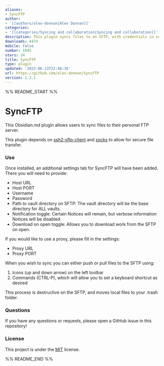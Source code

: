 ```yaml
---
aliases:
- SyncFTP
author:
- '[[authors/alex-donnan|Alex Donnan]]'
categories:
- '[[categories/Syncing and collaboration|Syncing and collaboration]]'
description: This plugin syncs files to an SFTP, with credentials in settings.
downloads: 4474
mobile: false
number: 1045
stars: 24
title: SyncFTP
type: plugin
updated: '2023-06-13T22:46:36'
url: https://github.com/alex-donnan/SyncFTP
version: 1.3.1
---
```


%% README_START %%

# SyncFTP

This Obsidian.md plugin allows users to sync files to their personal FTP server.

This plugin depends on [ssh2-sftp-client](https://www.npmjs.com/package/ssh2-sftp-client) and [socks](https://www.npmjs.com/package/socks) to allow for secure file transfer. 

### Use
Once installed, an additional settings tab for SyncFTP will have been added. There you will need to provide:
- Host URL
- Host PORT
- Username
- Password
- Path to vault directory on SFTP: The vault directory will be the base directory for ALL vaults. 
- Notification toggle: Certain Notices will remain, but verbose information Notices will be disabled
- Download on open toggle: Allows you to download work from the SFTP on open.

If you would like to use a proxy, please fill in the settings:
- Proxy URL
- Proxy PORT

When you wish to sync you can either push or pull files to the SFTP using:
1. Icons (up and down arrow) on the left toolbar
2. Commands (CTRL-P), which will allow you to set a keyboard shortcut as desired

This process is destructive on the SFTP, and moves local files to your .trash folder.

### Questions
If you have any questions or requests, please open a GitHub issue in this repository!

### License
This project is under the [MIT](https://en.wikipedia.org/wiki/MIT_License) license.

%% README_END %%